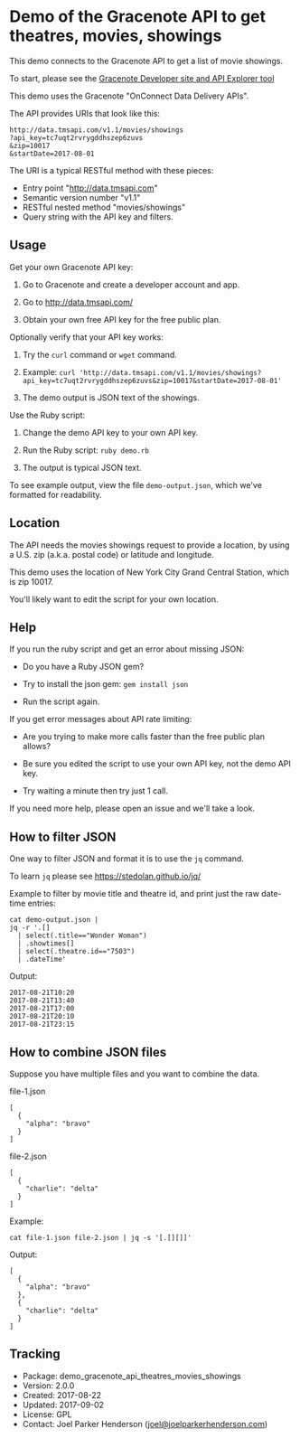 # Demo of the Gracenote API to get theatres, movies, showings

This demo connects to the Gracenote API to get a list of movie showings.

To start, please see the [Gracenote Developer site and API Explorer tool](http://developer.tmsapi.com/io-docs)

This demo uses the Gracenote "OnConnect Data Delivery APIs".

The API provides URIs that look like this:

    http://data.tmsapi.com/v1.1/movies/showings
    ?api_key=tc7uqt2rvrygddhszep6zuvs
    &zip=10017
    &startDate=2017-08-01

The URI is a typical RESTful method with these pieces:

  * Entry point "http://data.tmsapi.com"
  * Semantic version number "v1.1"
  * RESTful nested method "movies/showings"
  * Query string with the API key and filters.


## Usage

Get your own Gracenote API key:

  1. Go to Gracenote and create a developer account and app.

  2. Go to http://data.tmsapi.com/

  3. Obtain your own free API key for the free public plan.

Optionally verify that your API key works:

  1. Try the `curl` command or `wget` command.

  2. Example: `curl 'http://data.tmsapi.com/v1.1/movies/showings?api_key=tc7uqt2rvrygddhszep6zuvs&zip=10017&startDate=2017-08-01'`

  3. The demo output is JSON text of the showings.

Use the Ruby script:

  1. Change the demo API key to your own API key.

  2. Run the Ruby script: `ruby demo.rb`

  3. The output is typical JSON text.

To see example output, view the file `demo-output.json`, which we've formatted for readability.


## Location

The API needs the movies showings request to provide a location, 
by using a U.S. zip (a.k.a. postal code) or latitude and longitude.

This demo uses the location of New York City Grand Central Station,
which is zip 10017. 

You'll likely want to edit the script for your own location.


## Help

If you run the ruby script and get an error about missing JSON:

  * Do you have a Ruby JSON gem?

  * Try to install the json gem: `gem install json`

  * Run the script again.

If you get error messages about API rate limiting:

  * Are you trying to make more calls faster than the free public plan allows? 

  * Be sure you edited the script to use your own API key, not the demo API key.

  * Try waiting a minute then try just 1 call.

If you need more help, please open an issue and we'll take a look.


## How to filter JSON

One way to filter JSON and format it is to use the `jq` command.

To learn `jq` please see https://stedolan.github.io/jq/

Example to filter by movie title and theatre id, and print just the raw date-time entries:

    cat demo-output.json | 
    jq -r '.[] 
      | select(.title=="Wonder Woman") 
      | .showtimes[] 
      | select(.theatre.id=="7503")
      | .dateTime' 

Output:

    2017-08-21T10:20
    2017-08-21T13:40
    2017-08-21T17:00
    2017-08-21T20:10
    2017-08-21T23:15


## How to combine JSON files

Suppose you have multiple files and you want to combine the data.

file-1.json

    [
      {
        "alpha": "bravo"
      }
    ]

file-2.json

    [
      {
        "charlie": "delta"
      }
    ]

Example:

    cat file-1.json file-2.json | jq -s '[.[][]]'

Output:

    [
      {
        "alpha": "bravo"
      },
      {
        "charlie": "delta"
      }
    ]


## Tracking

  * Package: demo_gracenote_api_theatres_movies_showings
  * Version: 2.0.0
  * Created: 2017-08-22
  * Updated: 2017-09-02
  * License: GPL
  * Contact: Joel Parker Henderson (joel@joelparkerhenderson.com)
